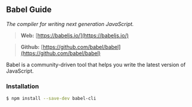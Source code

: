 ## Babel Guide
*The compiler for writing next generation JavaScript.*

> **Web:** [https://babeljs.io/](https://babeljs.io/)

> **Github:** [https://github.com/babel/babel](https://github.com/babel/babel)

Babel is a community-driven tool that helps you write the latest version of JavaScript.

### Installation

```bash
$ npm install --save-dev babel-cli
```

